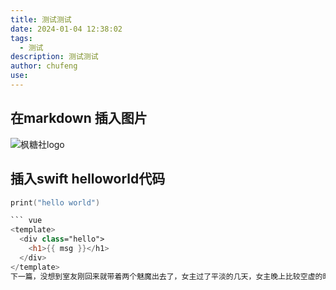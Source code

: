 ```yaml
---
title: 测试测试
date: 2024-01-04 12:38:02
tags:
  - 测试
description: 测试测试
author: chufeng
use: 
---
```

## 在markdown 插入图片
![枫糖社logo](./枫糖社logo.jpg)
## 插入swift helloworld代码
```swift    
print("hello world")

``` vue
<template>
  <div class="hello">
    <h1>{{ msg }}</h1>
  </div>
</template>
下一篇，没想到室友刚回来就带着两个魅魔出去了，女主过了平淡的几天，女主晚上比较空虚的时候自慰了一次，然后也没做什么色色的事情，但是小林要周末约她一起逛街，小林在消息里说的非常诚恳，女主也不好拒绝，只能跟她出去了，但是这是小林的计划，她爱慕女主，希望女主成为她的主人，小林还特地带了项圈想要女主给她带上，希望成为女主的东西，他们会先过一个平常的上午，在中午逛街的时候，小林忍不住跟女主一起进了脱衣室，说我有点忍耐不了了，于是给女主项圈让女主给小林戴上，还给了她一个App，可以遥控小林身上所有玩具的开关，然后悄悄说，现在我身上全是玩具，但是女主其实没被魅魔胁迫的情况下其实就是一个只喜欢萝莉的普通人，所以就又过了一小时，女主想去上厕所的时候，小林也跟进了隔间，说女主的放置play好厉害，但是我真的忍不住了，还拿着女主的手摸自己的内裤，已经湿的不行，一直在期待女主玩弄她。之后还有，所以不要结尾